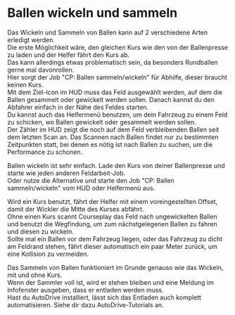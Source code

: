 # Ballen wickeln und sammeln
  
Das Wickeln und Sammeln von Ballen kann auf 2 verschiedene Arten erledigt werden.  
Die erste Möglichkeit wäre, den gleichen Kurs wie den von der Ballenpresse zu laden und der Helfer fährt den Kurs ab.  
Das kann allerdings etwas problematisch sein, da besonders Rundballen gerne mal davonrollen.  
Hier sorgt der Job "CP: Ballen sammeln/wickeln" für Abhilfe, dieser braucht keinen Kurs.  
Mit dem Ziel-Icon im HUD muss das Feld ausgewählt werden, auf dem die Ballen gesammelt oder gewickelt werden sollen. Danach kannst du den Abfahrer einfach in der Nähe des Feldes starten.  
Du kannst auch das Helfermenü benutzen, um dein Fahrzeug zu einem Feld zu schicken, wo Ballen gewickelt oder gesammelt werden sollen.  
Der Zähler im HUD zeigt die noch auf dem Feld verbleibenden Ballen seit dem letzten Scan an. Das Scannen nach Ballen findet nur zu bestimmten Zeitpunkten statt, bei denen es nötig ist nach Ballen zu suchen, um die Performance zu schonen.  


  
Ballen wickeln ist sehr einfach. Lade den Kurs von deiner Ballenpresse und starte wie jeden anderen Feldarbeit-Job.  
Oder nutze die Alternative und starte den Job "CP: Ballen sammeln/wickeln" vom HUD oder Helfermenü aus.  


  
Wird ein Kurs benutzt, fährt der Helfer mit einem voreingestellten Offset, damit der Wickler die Mitte des Kurses abfährt.  
Ohne einen Kurs scannt Courseplay das Feld nach ungewickelten Ballen und benutzt die Wegfindung, um zum nächstgelegenen Ballen zu fahren und diesen zu wickeln.  
Sollte mal ein Ballen vor dem Fahrzeug liegen, oder das Fahrzeug zu dicht am Feldrand stehen, fährt dieser automatisch ein paar Meter zurück, um eine Kollision zu vermeiden.  


  
Das Sammeln von Ballen funktioniert im Grunde genauso wie das Wickeln, mit und ohne Kurs.  
Wenn der Sammler voll ist, wird er stehen bleiben und eine Meldung im Infofenster ausgeben, dass er entladen werden muss.  
Hast du AutoDrive installiert, lässt sich das Entladen auch komplett automatisieren. Siehe dir dazu AutoDrive-Tutorials an.  


